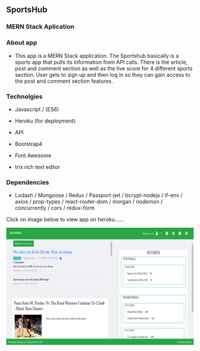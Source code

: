 ## SportsHub

### MERN Stack Aplication

### About app

- This app is a MERN Stack application. The Sportshub basically is a sports app that pulls its information from API calls. There is the article, post and comment section as well as the live score for 4 different sports section. User gets to sign up and then log in so they can gain access to the  post and comment section features.


### Technolgies

- Javascript / (ES6)

- Heroku (for deployment)

- API 

- Bootstrap4

- Font Awesome

- trix rich text editor

### Dependencies

- Lodash / Mongoose / Redux / Passport-jwt / bcrypt-nodejs /  if-env / axios /     prop-types / react-router-dom / morgan / nodemon / concurrently / cors / redux-form


Click on image below to view app on heroku......


<a href="https://sportshubdevteam.herokuapp.com/"><img src="images/finalprojectphoto03.png" ></a>